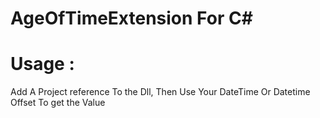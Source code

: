 ﻿# AgeOfTimeExtension For C#
# Usage : 
Add A Project reference To the Dll,
Then Use Your DateTime Or Datetime Offset To get the Value
